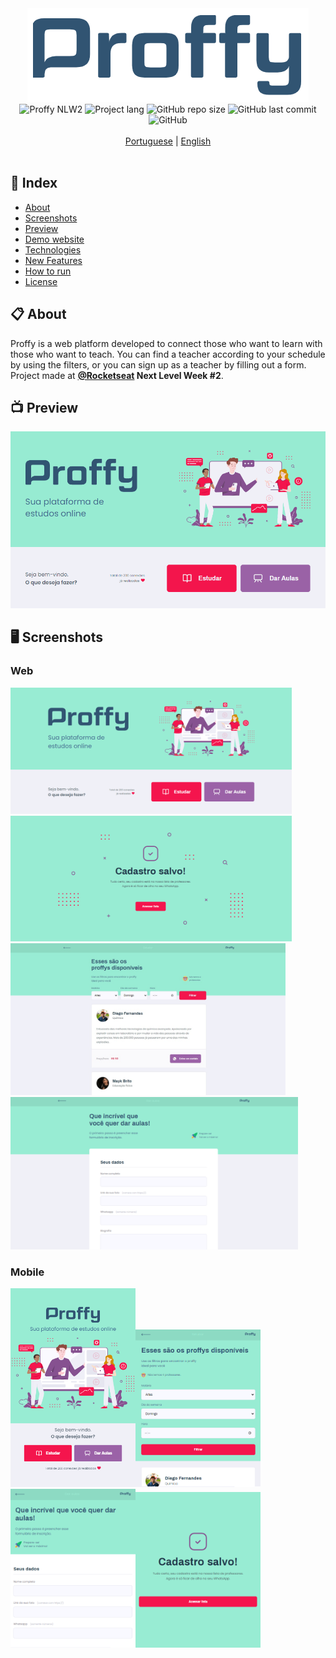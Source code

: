 <div align="center"><img src="https://github.com/amanda-emerick/proffy/blob/master/readme/proffy-logo.png" alt="Proffy"></div>
<div align="center">
<img alt="Proffy NLW2" src="https://img.shields.io/badge/Proffy-NLW%232-%233D698F">
<img alt="Project lang" src="https://img.shields.io/badge/Project%20Lang-Portuguese-3D698F">
<img alt="GitHub repo size" src="https://img.shields.io/github/repo-size/amanda-emerick/proffy?color=%233D698F">
<img alt="GitHub last commit" src="https://img.shields.io/github/last-commit/amanda-emerick/proffy?color=%233D698F">
<img alt="GitHub" src="https://img.shields.io/github/license/amanda-emerick/proffy?color=%233D698F"> 
</div>
<br>
<div align="center">
<a href="https://github.com/amanda-emerick/proffy/new/master?readme-pt">Portuguese</a> | <a href="#">English</a>
</div>
<br>

## :notebook_with_decorative_cover: Index
* [About](#About)
* [Screenshots](#Screenshots)
* [Preview](#Preview)
* [Demo website](#Demo-website)
* [Technologies](#Technologies)
* [New Features](#New-Features)
* [How to run](#How-to-run)
* [License](#License)

## :clipboard: About
Proffy is a web platform developed to connect those who want to learn with those who want to teach. 
You can find a teacher according to your schedule by using the filters, or you can sign up as a teacher by filling out a form. 
Project made at **[@Rocketseat](https://github.com/Rocketseat) Next Level Week #2**.

## :tv: Preview
![](https://github.com/amanda-emerick/proffy/blob/master/readme/proffy-web.gif)

## :desktop_computer: Screenshots
### Web
<img alt="web-index" src="https://github.com/amanda-emerick/proffy/blob/master/readme/web-index.png" width="450px"> <img alt="web-success" src="https://github.com/amanda-emerick/proffy/blob/master/readme/web-success.png" width="450px">
<img alt="web-study" src="https://github.com/amanda-emerick/proffy/blob/master/readme/web-study.jpg" width="440px"> <img alt="web-give-classes" src="https://github.com/amanda-emerick/proffy/blob/master/readme/web-give-classes.png" width="460px">
### Mobile
<img alt="mobile-index" src="https://github.com/amanda-emerick/proffy/blob/master/readme/mobile-index.png" width="200px"><img alt="mobile-study" src="https://github.com/amanda-emerick/proffy/blob/master/readme/mobile-study.png" width="200px"><img alt="mobile-give-classes" src="https://github.com/amanda-emerick/proffy/blob/master/readme/mobile-give-classes.png" width="200px"><img alt="mobile-success" src="https://github.com/amanda-emerick/proffy/blob/master/readme/mobile-success.png" width="200px">
